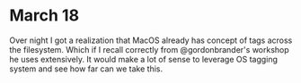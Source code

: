 # March 18

Over night I got a realization that MacOS already has concept of tags across the filesystem. Which if I recall correctly from @gordonbrander's workshop he uses extensively. It would make a lot of sense to leverage OS tagging system and see how far can we take this.